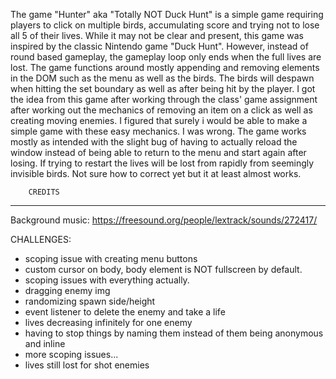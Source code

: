 

The game "Hunter" aka "Totally NOT Duck Hunt" is a simple game requiring players to click on multiple birds, accumulating score and trying not to lose all 5 of their lives. While it may not be clear and present, this game was inspired by the classic Nintendo game "Duck Hunt". However, instead of round based gameplay, the gameplay loop only ends when the full lives are lost. The game functions around mostly appending and removing elements in the DOM such as the menu as well as the birds. The birds will despawn when hitting the set boundary as well as after being hit by the player. I got the idea from this game after working through the class' game assignment after working out the mechanics of removing an item on a click as well as creating moving enemies. I figured that surely i would be able to make a simple game with these easy mechanics. I was wrong. The game works mostly as intended with the slight bug of having to actually reload the window instead of being able to return to the menu and start again after losing. If trying to restart the lives will be lost from rapidly from seemingly invisible birds. Not sure how to correct yet but it at least almost works.

        CREDITS
-------------------------
Background music: https://freesound.org/people/lextrack/sounds/272417/

CHALLENGES:

- scoping issue with creating menu buttons
- custom cursor on body, body element is NOT fullscreen by default.
- scoping issues with everything actually.
- dragging enemy img
- randomizing spawn side/height
- event listener to delete the enemy and take a life
- lives decreasing infinitely for one enemy
- having to stop things by naming them instead of them being anonymous and inline
- more scoping issues...
- lives still lost for shot enemies
